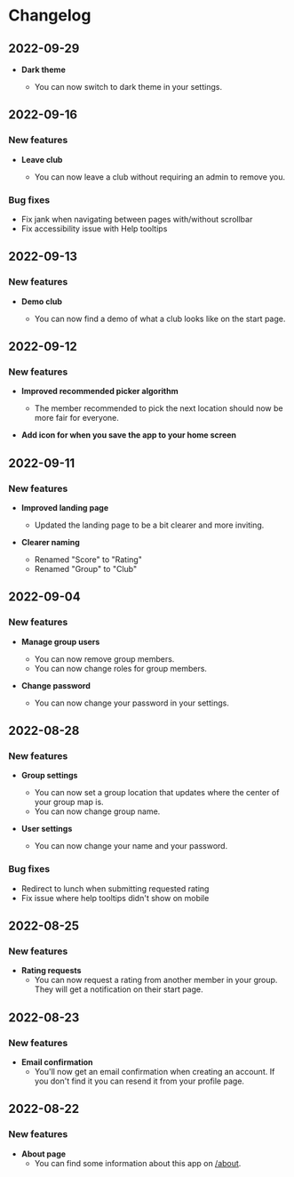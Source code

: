 # Changelog

## 2022-09-29

- **Dark theme**

  - You can now switch to dark theme in your settings.

## 2022-09-16

### New features

- **Leave club**

  - You can now leave a club without requiring an admin to remove you.

### Bug fixes

- Fix jank when navigating between pages with/without scrollbar
- Fix accessibility issue with Help tooltips

## 2022-09-13

### New features

- **Demo club**

  - You can now find a demo of what a club looks like on the start page.

## 2022-09-12

### New features

- **Improved recommended picker algorithm**

  - The member recommended to pick the next location should now be more fair for everyone.

- **Add icon for when you save the app to your home screen**

## 2022-09-11

### New features

- **Improved landing page**

  - Updated the landing page to be a bit clearer and more inviting.

- **Clearer naming**

  - Renamed "Score" to "Rating"
  - Renamed "Group" to "Club"

## 2022-09-04

### New features

- **Manage group users**

  - You can now remove group members.
  - You can now change roles for group members.

- **Change password**

  - You can now change your password in your settings.

## 2022-08-28

### New features

- **Group settings**

  - You can now set a group location that updates where the center of your group map is.
  - You can now change group name.

- **User settings**
  - You can now change your name and your password.

### Bug fixes

- Redirect to lunch when submitting requested rating
- Fix issue where help tooltips didn't show on mobile

## 2022-08-25

### New features

- **Rating requests**
  - You can now request a rating from another member in your group. They will get a notification on their start page.

## 2022-08-23

### New features

- **Email confirmation**
  - You'll now get an email confirmation when creating an account. If you don't find it you can resend it from your profile page.

## 2022-08-22

### New features

- **About page**
  - You can find some information about this app on [/about](/about).
